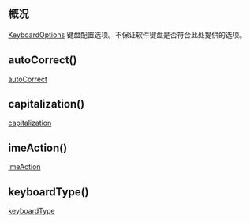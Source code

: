 ## 概况

[KeyboardOptions](/API/UI/Compose/Widget/TextField/KeyboardOptions/README.md)  键盘配置选项。不保证软件键盘是否符合此处提供的选项。

## autoCorrect()

[autoCorrect](autoCorrect.md ":include")

## capitalization()

[capitalization](capitalization.md ":include")

## imeAction()

[imeAction](imeAction.md ":include")

## keyboardType()

[keyboardType](keyboardType.md ":include")
